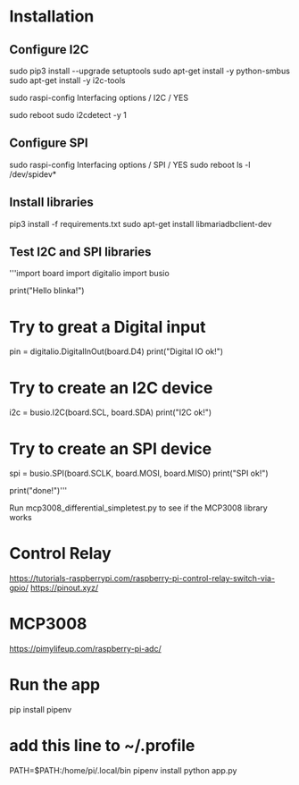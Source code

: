 # Installation

## Configure I2C
sudo pip3 install --upgrade setuptools
sudo apt-get install -y python-smbus
sudo apt-get install -y i2c-tools

sudo raspi-config
Interfacing options / I2C / YES

sudo reboot
sudo i2cdetect -y 1

## Configure SPI
sudo raspi-config
Interfacing options / SPI / YES
sudo reboot
ls -l /dev/spidev*

## Install libraries
pip3 install -f requirements.txt
sudo apt-get install libmariadbclient-dev

## Test I2C and SPI libraries
'''import board
import digitalio
import busio
 
print("Hello blinka!")
 
# Try to great a Digital input
pin = digitalio.DigitalInOut(board.D4)
print("Digital IO ok!")
 
# Try to create an I2C device
i2c = busio.I2C(board.SCL, board.SDA)
print("I2C ok!")
 
# Try to create an SPI device
spi = busio.SPI(board.SCLK, board.MOSI, board.MISO)
print("SPI ok!")
 
print("done!")'''

Run mcp3008_differential_simpletest.py to see if the MCP3008 library works

# Control Relay
https://tutorials-raspberrypi.com/raspberry-pi-control-relay-switch-via-gpio/
https://pinout.xyz/

# MCP3008
https://pimylifeup.com/raspberry-pi-adc/

# Run the app
pip install pipenv
# add this line to ~/.profile
PATH=$PATH:/home/pi/.local/bin
pipenv install
python app.py

